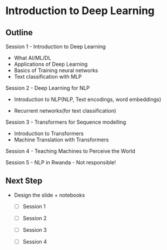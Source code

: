 # Introduction to Deep Learning

## Outline

Session 1 - Introduction to Deep Learning
* What AI/ML/DL
* Applications of Deep Learning
* Basics of Training neural networks
* Text classification with MLP

Session 2 - Deep Learning for NLP
* Introduction to NLP(NLP, Text encodings, word embeddings)

* Recurrent networks(for text classification)

Session 3 - Transformers for Sequence modelling
* Introduction to Transformers
* Machine Translation with Transformers

Session 4 - Teaching Machines to Perceive the World

Session 5 - NLP in Rwanda - Not responsible!


## Next Step
* Design the slide + notebooks
    - [ ] Session 1
    - [ ] Session 2
    - [ ] Session 3
    - [ ] Session 4


